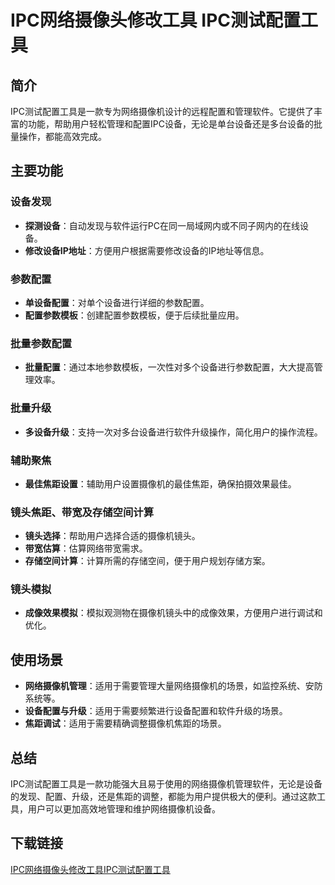 # IPC网络摄像头修改工具 IPC测试配置工具

## 简介

IPC测试配置工具是一款专为网络摄像机设计的远程配置和管理软件。它提供了丰富的功能，帮助用户轻松管理和配置IPC设备，无论是单台设备还是多台设备的批量操作，都能高效完成。

## 主要功能

### 设备发现
- **探测设备**：自动发现与软件运行PC在同一局域网内或不同子网内的在线设备。
- **修改设备IP地址**：方便用户根据需要修改设备的IP地址等信息。

### 参数配置
- **单设备配置**：对单个设备进行详细的参数配置。
- **配置参数模板**：创建配置参数模板，便于后续批量应用。

### 批量参数配置
- **批量配置**：通过本地参数模板，一次性对多个设备进行参数配置，大大提高管理效率。

### 批量升级
- **多设备升级**：支持一次对多台设备进行软件升级操作，简化用户的操作流程。

### 辅助聚焦
- **最佳焦距设置**：辅助用户设置摄像机的最佳焦距，确保拍摄效果最佳。

### 镜头焦距、带宽及存储空间计算
- **镜头选择**：帮助用户选择合适的摄像机镜头。
- **带宽估算**：估算网络带宽需求。
- **存储空间计算**：计算所需的存储空间，便于用户规划存储方案。

### 镜头模拟
- **成像效果模拟**：模拟观测物在摄像机镜头中的成像效果，方便用户进行调试和优化。

## 使用场景

- **网络摄像机管理**：适用于需要管理大量网络摄像机的场景，如监控系统、安防系统等。
- **设备配置与升级**：适用于需要频繁进行设备配置和软件升级的场景。
- **焦距调试**：适用于需要精确调整摄像机焦距的场景。

## 总结

IPC测试配置工具是一款功能强大且易于使用的网络摄像机管理软件，无论是设备的发现、配置、升级，还是焦距的调整，都能为用户提供极大的便利。通过这款工具，用户可以更加高效地管理和维护网络摄像机设备。

## 下载链接

[IPC网络摄像头修改工具IPC测试配置工具](https://pan.quark.cn/s/cea4e2a745c9)